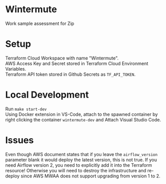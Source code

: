 # Wintermute
Work sample assessment for Zip

# Setup
Terraform Cloud Workspace with name "Wintermute". <br>
AWS Access Key and Secret stored in Terraform Cloud Environment Variables. <br>
Terraform API token stored in Github Secrets as `TF_API_TOKEN`. <br>

# Local Development
Run `make start-dev` <br>
Using Docker extension in VS-Code, attach to the spawned container by right clicking the container `wintermute-dev` and Attach Visual Studio Code.

# Issues
Even though AWS document states that if you leave the `airflow_version` parameter blank it would deploy the latest version, this is not true. If you need Airflow version 2, you need to explicitly add it into the Terraform resource! Otherwise you will need to destroy the infrastructure and re-deploy since AWS MWAA does not support upgrading from version 1 to 2.

